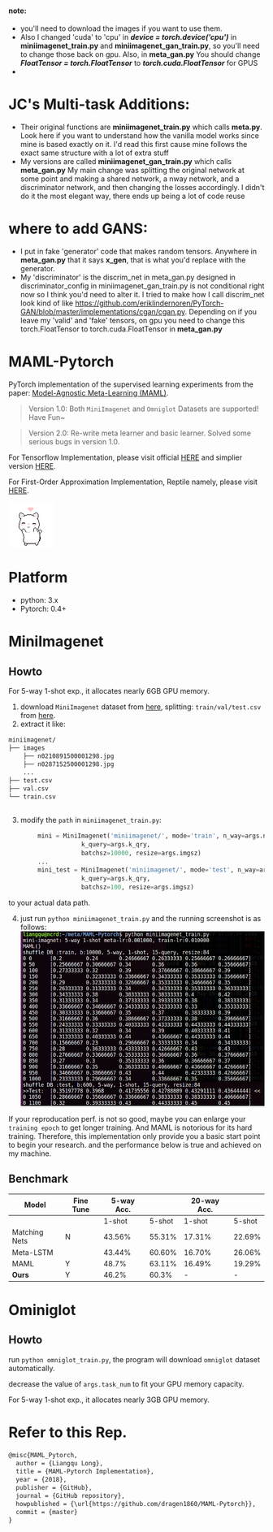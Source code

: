 #### note: 
- you'll need to download the images if you want to use them. 
- Also I changed 'cuda' to 'cpu' in  ***device = torch.device('cpu')*** in **miniimagenet_train.py** and **miniimagenet_gan_train.py**, so you'll need to change those back on gpu. Also, in **meta_gan.py** You should change ***FloatTensor = torch.FloatTensor*** to ***torch.cuda.FloatTensor*** for GPUS
- 

# JC's Multi-task Additions:
- Their original functions are **miniimagenet_train.py** which calls **meta.py**. Look here if you want to understand how the vanilla model works since mine is based exactly on it. I'd read this first cause mine follows the exact same structure with a lot of extra stuff
- My versions are called **miniimagenet_gan_train.py** which calls **meta_gan.py**
My main change was splitting the original network at some point and making a shared network, a nway network, and a discriminator network, and then changing the losses accordingly. I didn't do it the most elegant way, there ends up being a lot of code reuse

# where to add GANS:
- I put in fake 'generator' code that makes random tensors. Anywhere in **meta_gan.py** that it says **x_gen**, that is what you'd replace with the generator.
- My 'discriminator' is the discrim_net in meta_gan.py designed in discriminator_config in miniimagenet_gan_train.py is not conditional right now so I think you'd need to alter it. I tried to make how I call discrim_net look kind of like https://github.com/eriklindernoren/PyTorch-GAN/blob/master/implementations/cgan/cgan.py.  Depending on if you leave my 'valid' and 'fake' tensors, on gpu you need to change this torch.FloatTensor to torch.cuda.FloatTensor in **meta_gan.py**


#  MAML-Pytorch
PyTorch implementation of the supervised learning experiments from the paper:
[Model-Agnostic Meta-Learning (MAML)](https://arxiv.org/abs/1703.03400).

> Version 1.0: Both `MiniImagenet` and `Omniglot` Datasets are supported! Have Fun~

> Version 2.0: Re-write meta learner and basic learner. Solved some serious bugs in version 1.0.

For Tensorflow Implementation, please visit official [HERE](https://github.com/cbfinn/maml) and simplier version [HERE](https://github.com/dragen1860/MAML-TensorFlow).

For First-Order Approximation Implementation, Reptile namely, please visit [HERE](https://github.com/dragen1860/Reptile-Pytorch).

![heart](res/heart.gif)

# Platform
- python: 3.x
- Pytorch: 0.4+

# MiniImagenet


## Howto

For 5-way 1-shot exp., it allocates nearly 6GB GPU memory.

1. download `MiniImagenet` dataset from [here](https://github.com/dragen1860/LearningToCompare-Pytorch/issues/4), splitting: `train/val/test.csv` from [here](https://github.com/twitter/meta-learning-lstm/tree/master/data/miniImagenet).
2. extract it like:
```shell
miniimagenet/
├── images
	├── n0210891500001298.jpg  
	├── n0287152500001298.jpg 
	...
├── test.csv
├── val.csv
└── train.csv


```
3. modify the `path` in `miniimagenet_train.py`:
```python
        mini = MiniImagenet('miniimagenet/', mode='train', n_way=args.n_way, k_shot=args.k_spt,
                    k_query=args.k_qry,
                    batchsz=10000, resize=args.imgsz)
		...
        mini_test = MiniImagenet('miniimagenet/', mode='test', n_way=args.n_way, k_shot=args.k_spt,
                    k_query=args.k_qry,
                    batchsz=100, resize=args.imgsz)
```
to your actual data path.

4. just run `python miniimagenet_train.py` and the running screenshot is as follows:
![screenshot-miniimagetnet](res/mini-screen.png)

If your reproducation perf. is not so good, maybe you can enlarge your `training epoch` to get longer training. And MAML is notorious for its hard training. Therefore, this implementation only provide you a basic start point to begin your research.
and the performance below is true and achieved on my machine.

## Benchmark

| Model                               | Fine Tune | 5-way Acc. |        | 20-way Acc.|        |
|-------------------------------------|-----------|------------|--------|------------|--------|
|                                     |           | 1-shot     | 5-shot | 1-shot     | 5-shot |
| Matching Nets                       | N         | 43.56%     | 55.31% | 17.31%     | 22.69% |
| Meta-LSTM                           |           | 43.44%     | 60.60% | 16.70%     | 26.06% |
| MAML                                | Y         | 48.7%      | 63.11% | 16.49%     | 19.29% |
| **Ours**                            | Y         | 46.2%      | 60.3%	| -    		 | - 	|



# Ominiglot

## Howto
run `python omniglot_train.py`, the program will download `omniglot` dataset automatically.

decrease the value of `args.task_num` to fit your GPU memory capacity.

For 5-way 1-shot exp., it allocates nearly 3GB GPU memory.


# Refer to this Rep.
```
@misc{MAML_Pytorch,
  author = {Liangqu Long},
  title = {MAML-Pytorch Implementation},
  year = {2018},
  publisher = {GitHub},
  journal = {GitHub repository},
  howpublished = {\url{https://github.com/dragen1860/MAML-Pytorch}},
  commit = {master}
}
```
